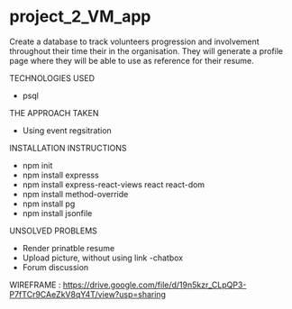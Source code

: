 # project_2_VM_app
Create a database to track volunteers progression and involvement throughout their time their in the organisation. They will generate a profile page where they will be able to use as reference for their resume. 

TECHNOLOGIES USED
- psql

THE APPROACH TAKEN
- Using event regsitration


INSTALLATION INSTRUCTIONS
- npm init
- npm install expresss
- npm install express-react-views react react-dom 
- npm install method-override
- npm install pg 
- npm install jsonfile


UNSOLVED PROBLEMS
- Render prinatble resume
- Upload picture, without using link
-chatbox
- Forum discussion

WIREFRAME : https://drive.google.com/file/d/19n5kzr_CLpQP3-P7fTCr9CAeZkV8qY4T/view?usp=sharing


